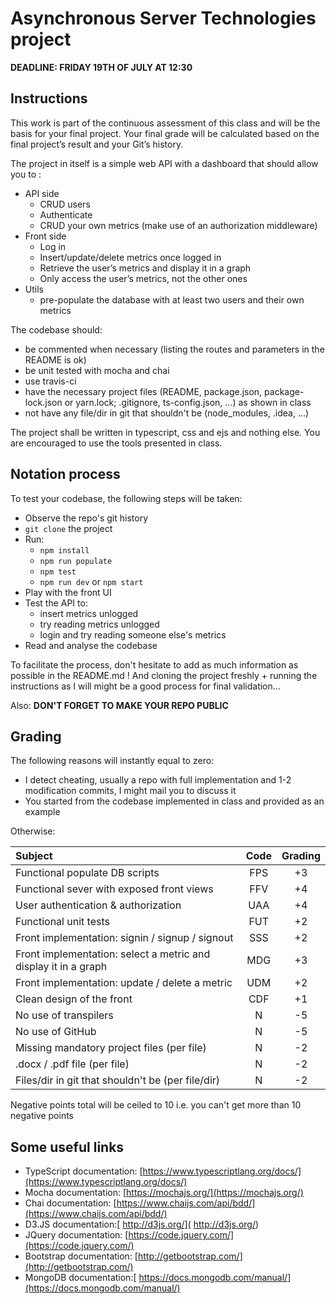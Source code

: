 # Asynchronous Server Technologies project

**DEADLINE: FRIDAY 19TH OF JULY AT 12:30**

## Instructions

This work is part of the continuous assessment of this class and will be the basis for your final project. 
Your final grade will be calculated based on the final project’s result and your Git’s history.

The project in itself is a simple web API with a dashboard that should allow you to :

* API side 
  - CRUD users 
  - Authenticate
  - CRUD your own metrics (make use of an authorization middleware)
* Front side
  - Log in 
  - Insert/update/delete metrics once logged in
  - Retrieve the user’s metrics and display it in a graph
  - Only access the user’s metrics, not the other ones
* Utils 
  - pre-populate the database with at least two users and their own metrics
  
The codebase should:

* be commented when necessary (listing the routes and parameters in the README is ok)
* be unit tested with mocha and chai
* use travis-ci
* have the necessary project files (README, package.json, package-lock.json or yarn.lock; .gitignore, ts-config.json, ...) as shown in class
* not have any file/dir in git that shouldn't be (node_modules, .idea, ...)

The project shall be written in typescript, css and ejs and nothing else. You are encouraged to use the tools presented in class.

## Notation process 

To test your codebase, the following steps will be taken: 

* Observe the repo's git history
* `git clone` the project 
* Run: 
  - `npm install`
  - `npm run populate`
  - `npm test`
  - `npm run dev` or `npm start`
* Play with the front UI
* Test the API to:
  - insert metrics unlogged
  - try reading metrics unlogged
  - login and try reading someone else's metrics
* Read and analyse the codebase

To facilitate the process, don't hesitate to add as much information as possible in the README.md ! And cloning the project freshly + running the 
instructions as I will might be a good process for final validation...

Also: **DON'T FORGET TO MAKE YOUR REPO PUBLIC**


## Grading 

The following reasons will instantly equal to zero: 

* I detect cheating, usually a repo with full implementation and 1-2 modification commits, I might mail you to discuss it
* You started from the codebase implemented in class and provided as an example

Otherwise: 

| Subject                                                         |   Code    | Grading   |
|:----------------------------------------------------------------|:---------:|:---------:|
| Functional populate DB scripts                                  |    FPS    |    +3     |
| Functional sever with exposed front views                       |    FFV    |    +4     |
| User authentication & authorization                             |    UAA    |    +4     |
| Functional unit tests                                           |    FUT    |    +2     |
| Front implementation: signin / signup / signout                 |    SSS    |    +2     |
| Front implementation: select a metric and display it in a graph |    MDG    |    +3     |
| Front implementation: update / delete a metric                  |    UDM    |    +2     |
| Clean design of the front                                       |    CDF    |    +1     |
| No use of transpilers                                           |     N     |    -5     |
| No use of GitHub                                                |     N     |    -5     |
| Missing mandatory project files (per file)                      |     N     |    -2     |
| .docx / .pdf file (per file)                                    |     N     |    -2     |
| Files/dir in git that shouldn't be (per file/dir)               |     N     |    -2     |

Negative points total will be ceiled to 10 i.e. you can't get more than 10 negative points


## Some useful links

* TypeScript documentation: [https://www.typescriptlang.org/docs/](https://www.typescriptlang.org/docs/)
* Mocha documentation: [https://mochajs.org/](https://mochajs.org/)
* Chai documentation: [https://www.chaijs.com/api/bdd/](https://www.chaijs.com/api/bdd/)
* D3.JS documentation:[ http://d3js.org/]( http://d3js.org/)
* JQuery documentation: [https://code.jquery.com/](https://code.jquery.com/)
* Bootstrap documentation: [http://getbootstrap.com/](http://getbootstrap.com/)
* MongoDB documentation:[ https://docs.mongodb.com/manual/](https://docs.mongodb.com/manual/)
